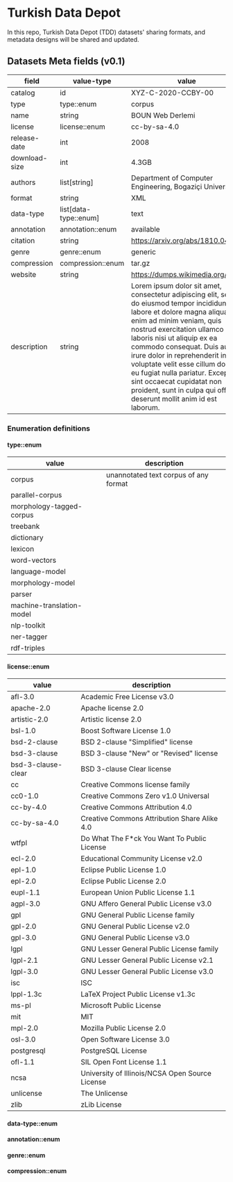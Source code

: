# Turkish Data Depot 

In this repo, Turkish Data Depot (TDD) datasets' sharing formats, and metadata designs will be shared and updated.  

## Datasets Meta fields (v0.1)

|field|value-type|value|
|---|---|---|
|catalog|id|XYZ-C-2020-CCBY-00|
|type|type::enum|corpus|
|name|string|BOUN Web Derlemi|
|license|license::enum|cc-by-sa-4.0|
|release-date|int|2008|
|download-size|int|4.3GB|
|authors|list[string]|Department of Computer Engineering, Bogaziçi University|
|format|string|XML|
|data-type|list[data-type::enum]|text|
|annotation|annotation::enum|available|
|citation|string|https://arxiv.org/abs/1810.04805|
|genre|genre::enum|generic|
|compression|compression::enum|tar.gz|
|website|string|https://dumps.wikimedia.org/|
|description|string|Lorem ipsum dolor sit amet, consectetur adipiscing elit, sed do eiusmod tempor incididunt ut labore et dolore magna aliqua. Ut enim ad minim veniam, quis nostrud exercitation ullamco laboris nisi ut aliquip ex ea commodo consequat. Duis aute irure dolor in reprehenderit in voluptate velit esse cillum dolore eu fugiat nulla pariatur. Excepteur sint occaecat cupidatat non proident, sunt in culpa qui officia deserunt mollit anim id est laborum.|

### Enumeration definitions

#### **type::enum**

|value|description|
|---|---|
|corpus|unannotated text corpus of any format|
|parallel-corpus||
|morphology-tagged-corpus||
|treebank||
|dictionary||
|lexicon||
|word-vectors||
|language-model||
|morphology-model||
|parser||
|machine-translation-model||
|nlp-toolkit||
|ner-tagger||
|rdf-triples||


#### **license::enum**

|value|description|
|---|---|
|afl-3.0|Academic Free License v3.0|
|apache-2.0|Apache license 2.0|
|artistic-2.0|Artistic license 2.0|
|bsl-1.0|Boost Software License 1.0|
|bsd-2-clause|BSD 2-clause "Simplified" license|
|bsd-3-clause|BSD 3-clause "New" or "Revised" license|
|bsd-3-clause-clear|BSD 3-clause Clear license|
|cc|Creative Commons license family|
|cc0-1.0|Creative Commons Zero v1.0 Universal|
|cc-by-4.0|Creative Commons Attribution 4.0|
|cc-by-sa-4.0|Creative Commons Attribution Share Alike 4.0|
|wtfpl|Do What The F*ck You Want To Public License|
|ecl-2.0|Educational Community License v2.0|
|epl-1.0|Eclipse Public License 1.0|
|epl-2.0|Eclipse Public License 2.0|
|eupl-1.1|European Union Public License 1.1|
|agpl-3.0|GNU Affero General Public License v3.0|
|gpl|GNU General Public License family|
|gpl-2.0|GNU General Public License v2.0|
|gpl-3.0|GNU General Public License v3.0|
|lgpl|GNU Lesser General Public License family|
|lgpl-2.1|GNU Lesser General Public License v2.1|
|lgpl-3.0|GNU Lesser General Public License v3.0|
|isc|ISC|
|lppl-1.3c|LaTeX Project Public License v1.3c|
|ms-pl|Microsoft Public License|
|mit|MIT|
|mpl-2.0|Mozilla Public License 2.0|
|osl-3.0|Open Software License 3.0|
|postgresql|PostgreSQL License|
|ofl-1.1|SIL Open Font License 1.1|
|ncsa|University of Illinois/NCSA Open Source License|
|unlicense|The Unlicense|
|zlib|zLib License|

#### **data-type::enum**

#### **annotation::enum**

#### **genre::enum**

#### **compression::enum**


